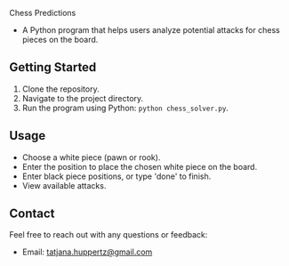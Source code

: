 Chess Predictions

- A Python program that helps users analyze potential   attacks for chess pieces on the board.

## Getting Started

1. Clone the repository.
2. Navigate to the project directory.
3. Run the program using Python: `python chess_solver.py`.


## Usage

- Choose a white piece (pawn or rook).
- Enter the position to place the chosen white piece on the board.
- Enter black piece positions, or type 'done' to finish.
- View available attacks.


## Contact

Feel free to reach out with any questions or feedback:
- Email: tatjana.huppertz@gmail.com
